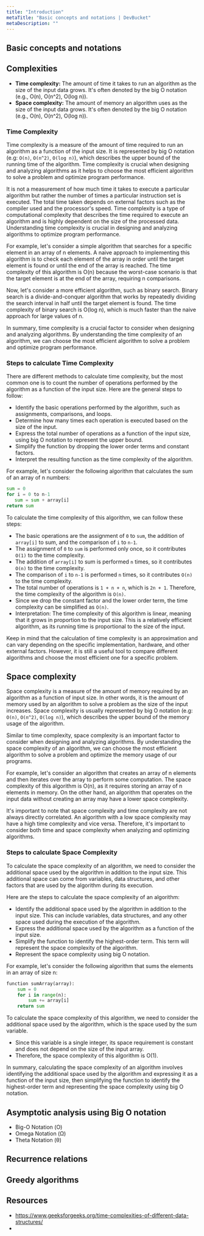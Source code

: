 ```yaml
---
title: "Introduction"
metaTitle: "Basic concepts and notations | DevBucket"
metaDescription: ""
---
```



## Basic concepts and notations


## Complexities
  - **Time complexity:** The amount of time it takes to run an algorithm as the size of the input data grows. It's often denoted by the big O notation (e.g., O(n), O(n^2), O(log n)).
  - **Space complexity:** The amount of memory an algorithm uses as the size of the input data grows. It's often denoted by the big O notation (e.g., O(n), O(n^2), O(log n)).

### Time Complexity

Time complexity is a measure of the amount of time required to run an algorithm as a function of the input size. It is represented by big O notation (e.g: `O(n)`, `O(n^2)`, `O(log n)`), which describes the upper bound of the running time of the algorithm. Time complexity is crucial when designing and analyzing algorithms as it helps to choose the most efficient algorithm to solve a problem and optimize program performance.

It is not a measurement of how much time it takes to execute a particular algorithm but rather the number of times a particular instruction set is executed. The total time taken depends on external factors such as the compiler used and the processor's speed. Time complexity is a type of computational complexity that describes the time required to execute an algorithm and is highly dependent on the size of the processed data. Understanding time complexity is crucial in designing and analyzing algorithms to optimize program performance.

For example, let's consider a simple algorithm that searches for a specific element in an array of n elements. A naive approach to implementing this algorithm is to check each element of the array in order until the target element is found or until the end of the array is reached. The time complexity of this algorithm is O(n) because the worst-case scenario is that the target element is at the end of the array, requiring n comparisons.

Now, let's consider a more efficient algorithm, such as binary search. Binary search is a divide-and-conquer algorithm that works by repeatedly dividing the search interval in half until the target element is found. The time complexity of binary search is O(log n), which is much faster than the naive approach for large values of n.

In summary, time complexity is a crucial factor to consider when designing and analyzing algorithms. By understanding the time complexity of an algorithm, we can choose the most efficient algorithm to solve a problem and optimize program performance.


### Steps to calculate Time Complexity

There are different methods to calculate time complexity, but the most common one is to count the number of operations performed by the algorithm as a function of the input size. Here are the general steps to follow:

- Identify the basic operations performed by the algorithm, such as assignments, comparisons, and loops.
- Determine how many times each operation is executed based on the size of the input.
- Express the total number of operations as a function of the input size, using big O notation to represent the upper bound.
- Simplify the function by dropping the lower order terms and constant factors.
- Interpret the resulting function as the time complexity of the algorithm.

For example, let's consider the following algorithm that calculates the sum of an array of n numbers:

```Python
sum = 0
for i = 0 to n-1
   sum = sum + array[i]
return sum
```

To calculate the time complexity of this algorithm, we can follow these steps:

- The basic operations are the assignment of `0` to `sum`, the addition of `array[i]` to sum, and the comparison of `i` to `n-1`.
- The assignment of `0` to `sum` is performed only once, so it contributes `O(1)` to the time complexity. 
- The addition of `array[i]` to sum is performed `n` times, so it contributes `O(n)` to the time complexity. 
- The comparison of `i` to `n-1` is performed `n` times, so it contributes `O(n)` to the time complexity.
- The total number of operations is  `1 + n + n`, which is `2n + 1`. Therefore, the time complexity of the algorithm is `O(n)`.
- Since we drop the constant factor and the lower order term, the time complexity can be simplified as `O(n)`.
- Interpretation: The time complexity of this algorithm is linear, meaning that it grows in proportion to the input size. This is a relatively efficient algorithm, as its running time is proportional to the size of the input.

Keep in mind that the calculation of time complexity is an approximation and can vary depending on the specific implementation, hardware, and other external factors. However, it is still a useful tool to compare different algorithms and choose the most efficient one for a specific problem.

## Space complexity

Space complexity is a measure of the amount of memory required by an algorithm as a function of input size. In other words, it is the amount of memory used by an algorithm to solve a problem as the size of the input increases. Space complexity is usually represented by big O notation (e.g: `O(n)`, `O(n^2)`, `O(log n)`), which describes the upper bound of the memory usage of the algorithm.

Similar to time complexity, space complexity is an important factor to consider when designing and analyzing algorithms. By understanding the space complexity of an algorithm, we can choose the most efficient algorithm to solve a problem and optimize the memory usage of our programs.

For example, let's consider an algorithm that creates an array of n elements and then iterates over the array to perform some computation. The space complexity of this algorithm is O(n), as it requires storing an array of n elements in memory. On the other hand, an algorithm that operates on the input data without creating an array may have a lower space complexity.

It's important to note that space complexity and time complexity are not always directly correlated. An algorithm with a low space complexity may have a high time complexity and vice versa. Therefore, it's important to consider both time and space complexity when analyzing and optimizing algorithms.


### Steps to calculate Space Complexity

To calculate the space complexity of an algorithm, we need to consider the additional space used by the algorithm in addition to the input size. This additional space can come from variables, data structures, and other factors that are used by the algorithm during its execution.

Here are the steps to calculate the space complexity of an algorithm:

- Identify the additional space used by the algorithm in addition to the input size. This can include variables, data structures, and any other space used during the execution of the algorithm.
- Express the additional space used by the algorithm as a function of the input size.
- Simplify the function to identify the highest-order term. This term will represent the space complexity of the algorithm.
- Represent the space complexity using big O notation.

For example, let's consider the following algorithm that sums the elements in an array of size n:

```Python
function sumArray(array):
    sum = 0
    for i in range(n):
        sum += array[i]
    return sum
```
To calculate the space complexity of this algorithm, we need to consider the additional space used by the algorithm, which is the space used by the sum variable. 
- Since this variable is a single integer, its space requirement is constant and does not depend on the size of the input array. 
- Therefore, the space complexity of this algorithm is O(1).

In summary, calculating the space complexity of an algorithm involves identifying the additional space used by the algorithm and expressing it as a function of the input size, then simplifying the function to identify the highest-order term and representing the space complexity using big O notation.

## Asymptotic analysis using Big O notation
  - Big-O Notation (Ο)
  - Omega Notation (Ω)
  - Theta Notation (θ)

## Recurrence relations

## Greedy algorithms


## Resources
- https://www.geeksforgeeks.org/time-complexities-of-different-data-structures/
- 